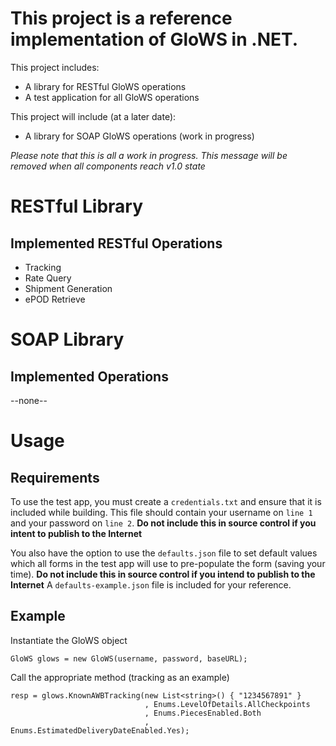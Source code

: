 This project is a reference implementation of GloWS in .NET.
============================================================

This project includes:
* A library for RESTful GloWS operations
* A test application for all GloWS operations

This project will include (at a later date):
* A library for SOAP GloWS operations (work in progress)

_Please note that this is all a work in progress. This message will be removed when all components reach v1.0 state_

RESTful Library
===============

Implemented RESTful Operations
------------------------------

* Tracking
* Rate Query
* Shipment Generation
* ePOD Retrieve

SOAP Library
============

Implemented Operations
----------------------

--none--

Usage
=====

Requirements
-------

To use the test app, you must create a `credentials.txt` and ensure that it is included while building. This file should contain your username on `line 1` and your password on `line 2`. __Do not include this in source control if you intent to publish to the Internet__

You also have the option to use the `defaults.json` file to set default values which all forms in the test app will use to pre-populate the form (saving your time). __Do not include this in source control if you intend to publish to the Internet__
A `defaults-example.json` file is included for your reference.

Example
----
Instantiate the GloWS object

    GloWS glows = new GloWS(username, password, baseURL);

Call the appropriate method (tracking as an example)

    resp = glows.KnownAWBTracking(new List<string>() { "1234567891" }
                                  , Enums.LevelOfDetails.AllCheckpoints
                                  , Enums.PiecesEnabled.Both
                                  , Enums.EstimatedDeliveryDateEnabled.Yes);

